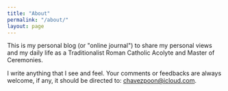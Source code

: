 ```yaml
---
title: "About"
permalink: "/about/"
layout: page
---
```


This is my personal blog (or "online journal") to share my personal views and my daily life as a Traditionalist Roman Catholic Acolyte and Master of Ceremonies.

I write anything that I see and feel. Your comments or feedbacks are always welcome, if any, it should be directed to: chavezpoon@icloud.com.
